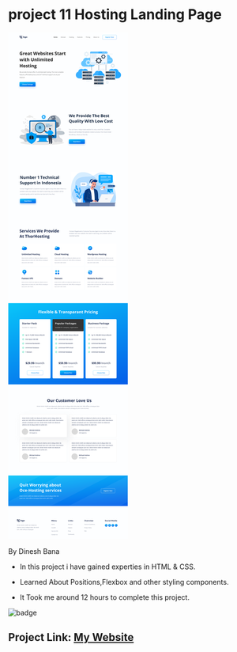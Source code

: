 # project 11 Hosting Landing Page

![Image](./thumbnail.png)

By Dinesh Bana

- In this project i have gained experties in HTML & CSS.

- Learned About Positions,Flexbox and other styling components.

- It Took me around 12 hours to complete this project.

![badge](https://img.shields.io/badge/Hosting%20Landing%20Page-HTML%20%26%20CSS-yellow)

## Project Link: [My Website](https://crypto-webpage.netlify.app/)
